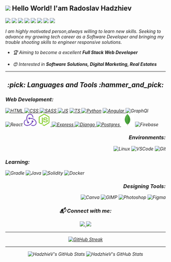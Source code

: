 ##  <img src="https://github.com/TheDudeThatCode/TheDudeThatCode/blob/master/Assets/Hi.gif" width="20px"> Hello World! I'am Radoslav Hadzhiev

<p>
<!--   <img src="https://github.com/TheDudeThatCode/TheDudeThatCode/blob/master/Assets/Hi.gif" width="20px"> -->
<!--   <img src="https://github.com/TheDudeThatCode/TheDudeThatCode/blob/master/Assets/Earth.gif" width="20px"> -->
 <img src="https://github.com/TheDudeThatCode/TheDudeThatCode/blob/master/Assets/Hi.gif" width="20px">
  <img src="https://github.com/TheDudeThatCode/TheDudeThatCode/blob/master/Assets/Hi.gif" width="20px">
  <img src="https://github.com/TheDudeThatCode/TheDudeThatCode/blob/master/Assets/Hi.gif" width="20px">
   <img src="https://github.com/TheDudeThatCode/TheDudeThatCode/blob/master/Assets/Hi.gif" width="20px">
   <img src="https://github.com/TheDudeThatCode/TheDudeThatCode/blob/master/Assets/Hi.gif" width="20px">
   <img src="https://github.com/TheDudeThatCode/TheDudeThatCode/blob/master/Assets/Hi.gif" width="20px">
   <img src="https://github.com/TheDudeThatCode/TheDudeThatCode/blob/master/Assets/Hi.gif" width="20px">
   <img src="https://github.com/TheDudeThatCode/TheDudeThatCode/blob/master/Assets/Hi.gif" width="20px">
<em> 

 I am highly motivated person,always willing to learn new skills. Seeking to advance my growing tech career as a Software Developer and bringing my trouble shooting skills to engineer responsive solutions. 

- :trophy: Aiming to become a excellent **Full Stack Web Developer**
<!-- - :eyes: Looking to collaborate on **Web App Projects** -->
- :heart_eyes: Interested in **Software Solutions, Digital Marketing, Real Estates**
    
<hr/>

<h2 align="center">:pick: Languages and Tools :hammer_and_pick:</h2>     

<h3 align="left">Web Development:</h3>
    
<p align="left">
<a href="/html-cert.md"> <img alt="HTML" height="40" width="40" src="https://cdn.jsdelivr.net/gh/devicons/devicon/icons/html5/html5-original-wordmark.svg" /> </a>
<a href="/html-cert.md"><img alt="CSS" height="40" width="40" src="https://cdn.jsdelivr.net/gh/devicons/devicon/icons/css3/css3-original-wordmark.svg" /> </a>
<a href="/angular-cert.md">  <img alt="SASS" height="40" width="40" src="https://cdn.jsdelivr.net/gh/devicons/devicon/icons/sass/sass-original.svg" /> </a>
<a href="/js-certs.md"> <img alt="JS" height="40" width="40" src="https://cdn.jsdelivr.net/gh/devicons/devicon/icons/javascript/javascript-original.svg" /></a> 
<a href="/angular-cert.md"> <img alt="TS" height="40" width="40" src="https://cdn.jsdelivr.net/gh/devicons/devicon/icons/typescript/typescript-original.svg" /> </a>
<a href="/python_certs.md"> <img alt="Python" height="40" width="40" src="https://cdn.jsdelivr.net/gh/devicons/devicon/icons/python/python-original.svg" /></a>
<a href="/angular-cert.md"> <img alt="Angular" height="40" width="40" src="https://cdn.jsdelivr.net/gh/devicons/devicon/icons/angularjs/angularjs-original.svg" /> </a>
<img alt="GraphQl" height="40" width="40"  src="https://cdn.jsdelivr.net/gh/devicons/devicon/icons/graphql/graphql-plain.svg" />
<img height="40" width="40" alt="React" src="https://cdn.jsdelivr.net/gh/devicons/devicon/icons/react/react-original.svg">
<img alt="Redux" height="40" width="40" src="https://raw.githubusercontent.com/devicons/devicon/master/icons/redux/redux-original.svg">
<a href="/node-cert.md"> <img alt="Node" height="40" width="40" src="https://raw.githubusercontent.com/devicons/devicon/master/icons/nodejs/nodejs-original.svg"> </a>
<a href="/node-cert.md"> <img alt="Express" height="40" width="40" src="https://icongr.am/devicon/express-original.svg?size=128&color=83cd29"> </a>
<a href="/django-cert.md">  <img alt="Django" height="40" width="40" src="https://cdn.jsdelivr.net/gh/devicons/devicon/icons/django/django-plain.svg" /> </a>
<a href="/django-cert.md"><img alt="Postgres" height="40" width="40" src="https://cdn.jsdelivr.net/gh/devicons/devicon/icons/postgresql/postgresql-original.svg" /> </a>
<a href="/node-cert.md">  <img alt="Mongo" height="40" width="40" src="https://raw.githubusercontent.com/devicons/devicon/master/icons/mongodb/mongodb-original.svg"></a>
<img alt="Firebase"  height="40" width="40" src="https://cdn.jsdelivr.net/gh/devicons/devicon/icons/firebase/firebase-plain-wordmark.svg" />
</p>
 
<p align="center" >
 <div  align="right" >
   <h3>Environments:</h3>
   <img alt="Linux" height="40" width="40" src="https://cdn.jsdelivr.net/gh/devicons/devicon/icons/linux/linux-original.svg" />
    <img alt="VSCode" height="40" width="40" src="https://cdn.jsdelivr.net/gh/devicons/devicon/icons/vscode/vscode-original.svg"/> 
   <img alt="Git" height="40" width="40" src="https://cdn.jsdelivr.net/gh/devicons/devicon/icons/git/git-original.svg" /></p>
 </div>
 
 <div align="left">
    <h3>Learning:</h3>
  <img alt="Gradle" height="40" width="40" src="https://cdn.jsdelivr.net/gh/devicons/devicon/icons/gradle/gradle-plain.svg" />
  <img alt="Java" height="40" width="40"  src="https://cdn.jsdelivr.net/gh/devicons/devicon/icons/java/java-original.svg" />
  <img alt="Solidity" height="40" width="40" src="https://cdn.jsdelivr.net/gh/devicons/devicon/icons/solidity/solidity-plain.svg" />
  <img alt="Docker" height="40" width="40" src="https://cdn.jsdelivr.net/gh/devicons/devicon/icons/docker/docker-original.svg" />
 </div>

 <div align="right">
  <h3>Designing Tools:</h3>
    <img alt="Canva" height="40" width="40" src="https://cdn.jsdelivr.net/gh/devicons/devicon/icons/canva/canva-original.svg" />
    <img alt="GIMP" height="40" width="40" src="https://cdn.jsdelivr.net/gh/devicons/devicon/icons/gimp/gimp-original.svg" />
    <img alt="Photoshop" height="40" width="40" src="https://cdn.jsdelivr.net/gh/devicons/devicon/icons/photoshop/photoshop-plain.svg" />
    <img alt="Figma" height="40" width="40" src="https://cdn.jsdelivr.net/gh/devicons/devicon/icons/figma/figma-original.svg" /></p>
 </div>
</p>
    

### <h3 align="center">:mailbox_with_mail: Connect with me:</h3>

<p align="center">
  <a href="https://www.linkedin.com/in/radoslav-hadzhiev-077ba5205/" target="_blank">
    <img src="https://img.shields.io/badge/-LinkedIn-%230077B5?style=for-the-badge&logo=linkedin&logoColor=white" target="_blank">
  </a> 
 <a href = "mailto:r.hadzhiev4277@gmail.com">
    <img src="https://img.shields.io/badge/-Gmail-%23333?style=for-the-badge&logo=gmail&logoColor=white" target="_blank">
  </a>
</p>
    </div>

<hr/>
<div id="badges" align="center">

[![GitHub Streak](https://streak-stats.demolab.com?user=HadzhieV777&theme=gruvbox_duo&hide_border=true)](https://git.io/streak-stats)
</div>

<hr/>
<div align="center">
  <img height="160" alt="HadzhieV's GitHub Stats" src="https://github-readme-stats-git-masterrstaa-rickstaa.vercel.app/api?username=HadzhieV777&show_icons=true&hide_border=true&title_color=FF6D28&text_color=A8E890&border_color=0c1a25&theme=transparent" />
  <img height="160"  alt="HadzhieV's GitHub Stats" src="https://github-readme-stats-git-masterrstaa-rickstaa.vercel.app/api/top-langs/?username=HadzhieV777&layout=compact&hide_border=true&bg_color=ffffff00&title_color=FF6D28&text_color=A8E890" />
</div>

<!-- <hr/>

<div align="center">
<img src="https://komarev.com/ghpvc/?username=HadzhieV777&style=flat-square" /> 
</div>  -->

